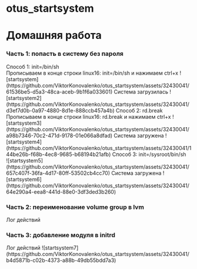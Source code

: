 # otus_startsystem
<h1>Домашняя работа</h1>
<h3>Часть 1: попасть в систему без пароля</h3>
Способ 1: init=/bin/sh<br>
Прописываем в конце строки linux16: init=/bin/sh и нажимаем ctrl+x 
<img>![startsystem](https://github.com/ViktorKonovalenko/otus_startsystem/assets/32430041/61536be5-d5a3-48ca-aceb-9b1f6a033601)</img>
Система загрузилась
![startsystem2](https://github.com/ViktorKonovalenko/otus_startsystem/assets/32430041/d3ef7d0b-0a97-4880-8d1e-888ccb457a4b)
Способ 2: rd.break<br>
Прописываем в конце строки linux16: rd.break и нажимаем ctrl+x 
![startsystem3](https://github.com/ViktorKonovalenko/otus_startsystem/assets/32430041/a98b7346-70c2-471d-9178-01e066a8dfad)
Система загружена 
![startsystem4](https://github.com/ViktorKonovalenko/otus_startsystem/assets/32430041/144be26b-f68b-4ec8-9685-b68194b21afb)
Способ 3: init=/sysroot/bin/sh<br>
![startsystem5](https://github.com/ViktorKonovalenko/otus_startsystem/assets/32430041/657c407f-36fa-4d17-80ff-53502cb4cc70)
Система загружена 
![startsystem6](https://github.com/ViktorKonovalenko/otus_startsystem/assets/32430041/64e290a4-eea8-441d-88e0-3df3ded3b260)
<h3>Часть 2: переименование volume group в lvm</h3>
<a>Лог действий</a>
<h3>Часть 3: добавление модуля в initrd</h3>
<a>Лог действий</a>
![startsystem7](https://github.com/ViktorKonovalenko/otus_startsystem/assets/32430041/b4d5871b-c02b-4373-a88b-49db55bdd7a3)
